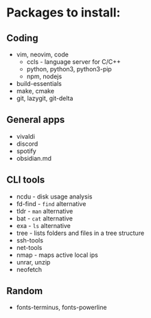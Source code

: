 # Packages to install:

## Coding

- vim, neovim, code
    - ccls - language server for C/C++
    - python, python3, python3-pip
    - npm, nodejs
- build-essentials
- make, cmake
- git, lazygit, git-delta


## General apps

- vivaldi
- discord
- spotify
- obsidian.md


## CLI tools

- ncdu - disk usage analysis
- fd-find - `find` alternative
- tldr - `man` alternative
- bat - `cat` alternative
- exa - `ls` alternative
- tree - lists folders and files in a tree structure
- ssh-tools
- net-tools
- nmap - maps active local ips
- unrar, unzip
- neofetch


## Random

- fonts-terminus, fonts-powerline
